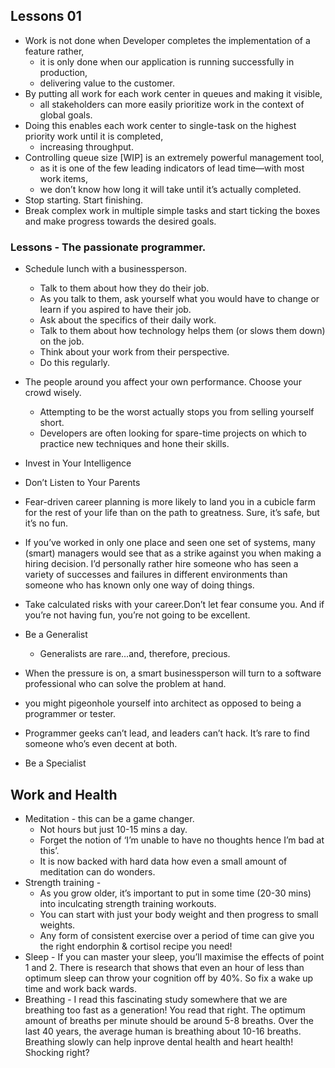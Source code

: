 ## Lessons 01

- Work is not done when Developer completes the implementation of a feature rather,
    - it is only done when our application is running successfully in production,
    - delivering value to the customer.
- By putting all work for each work center in queues and making it visible,
    - all stakeholders can more easily prioritize work in the context of global goals.
- Doing this enables each work center to single-task on the highest priority work until it is completed,
    - increasing throughput.    
- Controlling queue size [WIP] is an extremely powerful management tool,
    - as it is one of the few leading indicators of lead time—with most work items,
    - we don’t know how long it will take until it’s actually completed.
- Stop starting. Start finishing.
- Break complex work in multiple simple tasks and start ticking the boxes and make progress towards the desired goals.

### Lessons - The passionate programmer.  
- Schedule lunch with a businessperson.
    - Talk to them about how they do their job.
    - As you talk to them, ask yourself what you would have to change or learn if you aspired to have their job.
    - Ask about the specifics of their daily work.
    - Talk to them about how technology helps them (or slows them down) on the job.
    - Think about your work from their perspective.
    - Do this regularly.        
- The people around you affect your own performance. Choose your crowd wisely.
  - Attempting to be the worst actually stops you from selling yourself short.
  - Developers are often looking for spare-time projects on which to practice new techniques and hone their skills.

- Invest in Your Intelligence
- Don’t Listen to Your Parents
- Fear-driven career planning is more likely to land you in a cubicle farm for the rest of your life than on the path to greatness. Sure, it’s safe, but it’s no fun.
- If you’ve worked in only one place and seen one set of systems, many (smart) managers would see that as a strike against you when making a hiring decision. I’d personally rather hire someone who has seen a variety of successes and failures in different environments than someone who has known only one way of doing things.
- Take calculated risks with your career.Don’t let fear consume you. And if you’re not having fun, you’re not going to be excellent.
- Be a Generalist
  - Generalists are rare...and, therefore, precious.
- When the pressure is on, a smart businessperson will turn to a software professional who can solve the problem at hand.
- you might pigeonhole yourself into architect as opposed to being a programmer or tester.
- Programmer geeks can’t lead, and leaders can’t hack. It’s rare to find someone who’s even decent at both.
- Be a Specialist


## Work and Health 

- Meditation - this can be a game changer. 
    - Not hours but just 10-15 mins a day. 
    - Forget the notion of ‘I’m unable to have no thoughts hence I’m bad at this’. 
    - It is now backed with hard data how even a small amount of meditation can do wonders.
- Strength training - 
    - As you grow older, it’s important to put in some time (20-30 mins) into inculcating strength training workouts. 
    - You can start with just your body weight and then progress to small weights. 
    - Any form of consistent exercise over a period of time can give you the right endorphin & cortisol recipe you need!
- Sleep - If you can master your sleep, you’ll maximise the effects of point 1 and 2. There is research that shows that even an hour of less than optimum sleep can throw your cognition off by 40%. So fix a wake up time and work back wards.
- Breathing - I read this fascinating study somewhere that we are breathing too fast as a generation! You read that right. The optimum amount of breaths per minute should be around 5-8 breaths. Over the last 40 years, the average human is breathing about 10-16 breaths. Breathing slowly can help inprove dental health and heart health! Shocking right?